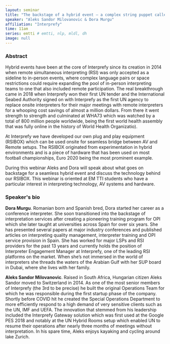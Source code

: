```yaml
---
layout: seminar
title: "The backstage of a hybrid event – a complex string puppet called RSIBOX"
speaker: "Aleks Sandor Milovanovic & Dora Murgu"
affiliation: "Interprefy"
time: 11am
series: emtti # emtti, nlp, mldl, dh 
image: null 
---
```


### Abstract

Hybrid events have been at the core of Interprefy since its creation in 2014 when remote simultaneous interpreting (RSI) was only accepted as a sideline to in-person events, where complex language pairs or space restrictions could require expanding the pool of in-person interpreting teams to one that also included remote participation. The real breakthrough came in 2018 when Interprefy won their first UN tender and the International Seabed Authority signed on with Interprefy as the first UN agency to replace onsite interpreters for their major meetings with remote interpreters for a whooping cost savings of almost a million dollars. From there it went strength to strength and culminated at WHA73 which was watched by a total of 800 million people worldwide, being the first world health assembly that was fully online in the history of World Health Organizatio).

At Interprefy we have developed our own plug and play equipment (RSIBOX) which can be used onsite for seamless bridge between AV and Remote setups. The RSIBOX originated from experimentation in hybrid environments and is a piece of hardware that has been used on most football championships, Euro 2020 being the most prominent example.

During this webinar Aleks and Dora will speak about what goes on backstage for a seamless hybrid event and discuss the technology behind our RSIBOX. This webinar is oriented at EM TTI students who have a particular interest in interpreting technology, AV systems and hardware.

### Speaker's bio

**Dora Murgu**. Romanian born and Spanish bred, Dora started her career as a conference interpreter. She soon transitioned into the backstage of interpretation services after creating a pioneering training program for OPI which she later taught at universities across Spain for over six years. She has presented several papers at major industry conferences and published articles on interpreting quality management, interpreter training and OPI service provision in Spain. She has worked for major LSPs and RSI providers for the past 13 years and currently holds the position of Interpreter Engagement Manager at Interprefy, one of the leading RSI platforms on the market. When she’s not immersed in the world of interpreters she threads the waters of the Arabian Gulf with her SUP board in Dubai, where she lives with her family.

**Aleks Sandor Milovanovic**. Raised in South Africa, Hungarian citizen Aleks Sandor moved to Switzerland in 2014. As one of the most senior members of Interprefy (the 3rd to be precise) he built the original Operations Team for which he was responsible during the first startup phase of the company. Shortly before COVID hit he created the Special Operations Department to more efficiently respond to a high demand of very sensitive clients such as the UN, IMF and UEFA. The innovation that stemmed from his leadership included the Interprefy Gateway solution which was first used at the Google PES 2018 and notably at the UN Hybrid Rooms setup which enabled UN to resume their operations after nearly three months of meetings without interpretation. In his spare time, Aleks enjoys kayaking and cycling around lake Zurich.
